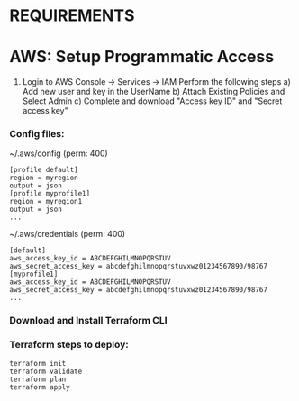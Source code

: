 # REQUIREMENTS
AWS: Setup Programmatic Access
==============================

1) Login to AWS Console -> Services -> IAM
  Perform the following steps
    a) Add new user and key in the UserName
    b) Attach Existing Policies and Select Admin
    c) Complete and download "Access key ID" and "Secret access key"

### Config files:
~/.aws/config (perm: 400)
```
[profile default]
region = myregion
output = json
[profile myprofile1]
region = myregion1
output = json
...
```
~/.aws/credentials (perm: 400)
```
[default]
aws_access_key_id = ABCDEFGHILMNOPQRSTUV
aws_secret_access_key = abcdefghilmnopqrstuvxwz01234567890/98767
[myprofile1]
aws_access_key_id = ABCDEFGHILMNOPQRSTUV
aws_secret_access_key = abcdefghilmnopqrstuvxwz01234567890/98767
...
```
### Download and Install Terraform CLI
### Terraform steps to deploy:
```
terraform init
terraform validate
terraform plan
terraform apply
```


